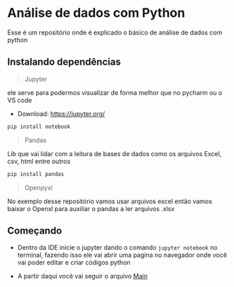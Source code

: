 # Análise de dados com Python

Esse é um repositório onde é explicado o básico de análise de dados com python 

## Instalando dependências

> Jupyter

ele serve para podermos visualizar de forma melhor que no pycharm ou o VS code

- Download: https://jupyter.org/
```bash 
pip install notebook
```

> Pandas

Lib que vai lidar com a leitura de bases de dados como os arquivos Excel, csv, html entre outros

```bash
pip install pandas
```

> Openpyxl

No exemplo desse repositório vamos usar arquivos excel então vamos baixar o Openxl para auxiliar o pandas a ler arquivos .xlsx


## Começando

- Dentro da IDE inicie o jupyter dando o comando `jupyter notebook` no terminal, fazendo isso ele vai abrir uma pagina no navegador onde você vai poder editar e criar códigos python

- A partir daqui você vai seguir o arquivo <a href="main.ipynb">Main</a>
